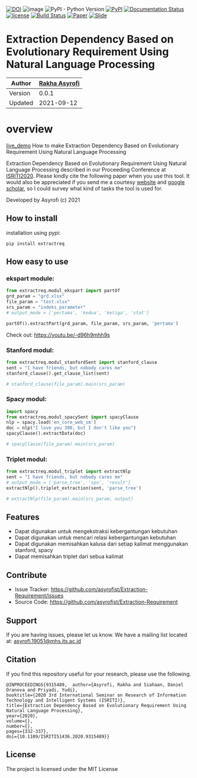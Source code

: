[![DOI](https://zenodo.org/badge/DOI/10.5281/zenodo.5528399.svg)](https://doi.org/10.5281/zenodo.5528399)
![image](https://visitor-badge.laobi.icu/badge?page_id=asyrofist/Extraction-Requirement) 
![PyPI - Python Version](https://img.shields.io/badge/python-3.7.0-blue.svg)
[![PyPI](https://img.shields.io/pypi/v/extractreq.svg)](https://pypi.org/project/extractreq/)
[![Documentation Status](https://readthedocs.org/projects/extraction-requirement/badge/?version=latest)](https://extraction-requirement.readthedocs.io/en/latest/?badge=latest)
[![license](https://img.shields.io/github/license/mashape/apistatus.svg)](LICENSE)
[![Build Status](https://app.travis-ci.com/asyrofist/Extraction-Requirement.svg?branch=main)](https://app.travis-ci.com/asyrofist/Extraction-Requirement)
[![Paper](http://img.shields.io/badge/Paper-PDF-red.svg)](https://ieeexplore.ieee.org/document/9315489)
[![Slide](http://img.shields.io/badge/Slides-PDF-orange.svg)](https://github.com/asyrofist/Extraction-Requirement/blob/main/docs/ISRITI_2020.pdf)

# Extraction Dependency Based on Evolutionary Requirement Using Natural Language Processing

Author  | [Rakha Asyrofi](https://scholar.google.com/citations?user=WN9T5UUAAAAJ&hl=id&oi=ao)
 -------|-----------
Version | 0.0.1
Updated | 2021-09-12

# overview
[live_demo](https://share.streamlit.io/asyrofist/extraction-requirement/main/app.py) How to make Extraction Dependency Based on Evolutionary Requirement Using Natural Language Processing

Extraction Dependency Based on Evolutionary Requirement Using Natural Language Processing described in our Proceeding Conference at [ISRITI2020](https://ieeexplore.ieee.org/document/9315489). Please kindly cite the following paper when you use this tool. It would also be appreciated if you send me a courtesy [website](https://www.researchgate.net/profile/Rakha_Asyrofi) and [google scholar](https://scholar.google.com/citations?user=WN9T5UUAAAAJ&hl=id&oi=ao), so I could survey what kind of tasks the tool is used for. 

Developed by Asyrofi (c) 2021

## How to install

installation using pypi:

    pip install extractreq

## How easy to use

### ekspart module:

```python
from extractreq.modul_ekspart import partOf
grd_param = "grd.xlsx"
file_param = "test.xlsx"
srs_param = "indeks_parameter"
# output_mode = ['pertama', 'kedua', 'ketiga', 'stat']

partOf().extractPart(grd_param, file_param, srs_param, 'pertama')
```
Check out: https://youtu.be/-d96h9mhh9s

### Stanford modul:

```python
from extractreq.modul_stanfordSent import stanford_clause
sent = "I have friends, but nobody cares me"
stanford_clause().get_clause_list(sent)

# stanford_clause(file_param).main(srs_param)
```

### Spacy modul:

```python
import spacy
from extractreq.modul_spacySent import spacyClause
nlp = spacy.load('en_core_web_sm')
doc = nlp("I love you 300, but I don't like you")
spacyClause().extractData(doc)

# spacyClause(file_param).main(srs_param)
```

### Triplet modul:

```python
from extractreq.modul_triplet import extractNlp
sent = "I have friends, but nobody cares me"
# output_mode = ['parse_tree', 'spo', 'result']
extractNlp().triplet_extraction(sent, 'parse_tree')

# extractNlp(file_param).main(srs_param, output)
```


## Features
- Dapat digunakan untuk mengekstraksi kebergantungan kebutuhan
- Dapat digunakan untuk mencari relasi kebergantungan kebutuhan
- Dapat digunakan memisahkan kalusa dari setiap kalimat menggunakan stanford, spacy
- Dapat memisahkan triplet dari sebua kalimat

## Contribute

- Issue Tracker: https://github.com/asyrofist/Extraction-Requirement/issues
- Source Code: https://github.com/asyrofist/Extraction-Requirement

## Support

If you are having issues, please let us know. We have a mailing list located at: asyrofi.19051@mhs.its.ac.id

## Citation

If you find this repository useful for your research, please use the following.

```
@INPROCEEDINGS{9315489,  author={Asyrofi, Rakha and Siahaan, Daniel Oranova and Priyadi, Yudi},  
booktitle={2020 3rd International Seminar on Research of Information Technology and Intelligent Systems (ISRITI)},   
title={Extraction Dependency Based on Evolutionary Requirement Using Natural Language Processing},   
year={2020},  
volume={},  
number={},  
pages={332-337},  
doi={10.1109/ISRITI51436.2020.9315489}}
```

## License

The project is licensed under the MIT License
